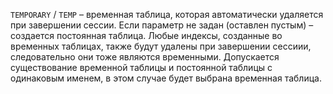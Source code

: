 `TEMPORARY` / `TEMP` – временная таблица, которая автоматически удаляется при завершении сессии. Если параметр не задан (оставлен пустым) – создается постоянная таблица. Любые индексы, созданные во временных таблицах, также будут удалены при завершении сессиии, следовательно они тоже являются временными. Допускается существование временной таблицы и постоянной таблицы с одинаковым именем, в этом случае будет выбрана временная таблица.